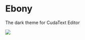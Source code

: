 # Ebony
The dark theme for CudaText Editor

![](https://cloud.githubusercontent.com/assets/6609131/13906811/9bed778e-ef12-11e5-85e2-7b95ee8366f0.png)
